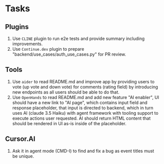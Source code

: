 # Tasks

## Plugins

1. Use `CLINE` plugin to run e2e tests and provide summary including improvements.
2. Use `Continue.dev` plugin to prepare "backend/use_cases/auth_use_cases.py" for PR review.

## Tools
1. Use `aider` to read README.md and improve app by providing users to vote (up vote and down vote) for comments (rating field) by introducing new endpoints as all users should be able to do that.
2. Use `OpenHands` to read README.md and add new feature "AI enabler", UI should have a new link to "AI page", which contains input field and response placeholder, that input is directed to backend, which in turn uses AI (claude 3.5 Haiku) with agent framework with tooling support to execute actions user requested. AI should return HTML content that should be rendered in UI as-is inside of the placeholder.

## Cursor.AI
1. Ask it in agent mode (CMD-I) to find and fix a bug as event titles must be unique.
